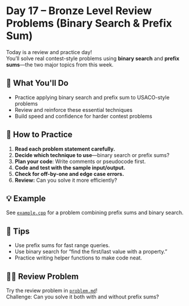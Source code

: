 # Day 17 – Bronze Level Review Problems (Binary Search & Prefix Sum)

Today is a review and practice day!  
You’ll solve real contest-style problems using **binary search** and **prefix sums**—the two major topics from this week.

## 📌 What You'll Do

- Practice applying binary search and prefix sum to USACO-style problems
- Review and reinforce these essential techniques
- Build speed and confidence for harder contest problems

## 📝 How to Practice

1. **Read each problem statement carefully.**
2. **Decide which technique to use**—binary search or prefix sums?
3. **Plan your code**: Write comments or pseudocode first.
4. **Code and test with the sample input/output.**
5. **Check for off-by-one and edge case errors.**
6. **Review:** Can you solve it more efficiently?

## 💡 Example

See [`example.cpp`](./example.cpp) for a problem combining prefix sums and binary search.

## 📝 Tips

- Use prefix sums for fast range queries.
- Use binary search for “find the first/last value with a property.”
- Practice writing helper functions to make code neat.


## 🏋️‍♂️ Review Problem

Try the review problem in [`problem.md`](./problem.md)!  
Challenge: Can you solve it both with and without prefix sums?

